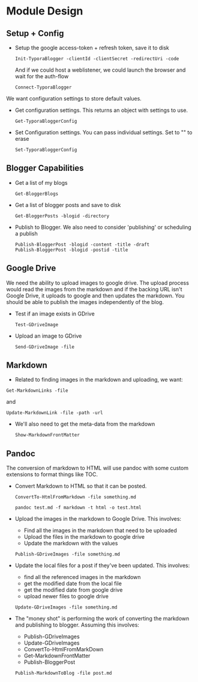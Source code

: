 # Module Design

## Setup + Config

- Setup the google access-token + refresh token, save it to disk

  ```
  Init-TyporaBlogger -clientId -clientSecret -redirectUri -code
  ```

  And if we could host a weblistener, we could launch the browser and wait for the auth-flow

  ```
  Connect-TyporaBlogger
  ```

We want configuration settings to store default values.

- Get configuration settings. This returns an object with settings to use.

  ```
  Get-TyporaBloggerConfig
  ```

- Set Configuration settings. You can pass individual settings. Set to "" to erase

  ```
  Set-TyporaBloggerConfig 
  ```


## Blogger Capabilities

- Get a list of my blogs
  
  ```
  Get-BloggerBlogs
  ```

- Get a list of blogger posts and save to disk

  ```
  Get-BloggerPosts -blogid -directory
  ```

- Publish to Blogger.  We also need to consider 'publishing' or scheduling a publish
  
  ```
  Publish-BloggerPost -blogid -content -title -draft
  Publish-BloggerPost -blogid -postid -title 
  ```

## Google Drive

We need the ability to upload images to google drive. The upload process would read the images from the markdown and if the backing URL isn't Google Drive, it uploads to google and then updates the markdown. You should be able to publish the images independently of the blog.

- Test if an image exists in GDrive

  ```
  Test-GDriveImage
  ```

- Upload an image to GDrive

  ```
  Send-GDriveImage -file 
  ```

## Markdown

- Related to finding images in the markdown and uploading, we want:

```
Get-MarkdownLinks -file
```

and

```
Update-MarkdownLink -file -path -url
```

- We'll also need to get the meta-data from the markdown

  ```
  Show-MarkdownFrontMatter
  ```

## Pandoc

The conversion of markdown to HTML will use pandoc with some custom extensions to format things like TOC.

- Convert Markdown to HTML so that it can be posted.

  ```
  ConvertTo-HtmlFromMarkdown -file something.md
  ```

  ```
  pandoc test.md -f markdown -t html -o test.html
  ```

- Upload the images in the markdown to Google Drive.  This involves:

  - Find all the images in the markdown that need to be uploaded
  - Upload the files in the markdown to google drive
  - Update the markdown with the values

  ```
  Publish-GDriveImages -file something.md
  ```

- Update the local files for a post if they've been updated.  This involves:

  - find all the referenced images in the markdown
  - get the modified date from the local file
  - get the modified date from google drive
  - upload newer files to google drive

  ```
  Update-GDriveImages -file something.md
  ```

- The "money shot" is performing the work of converting the markdown and publishing to blogger. Assuming this involves:
  
  - Publish-GDriveImages
  - Update-GDriveImages
  - ConvertTo-HtmlFromMarkDown
  - Get-MarkdownFrontMatter
  - Publish-BloggerPost

  ```
  Publish-MarkdownToBlog -file post.md
  ```